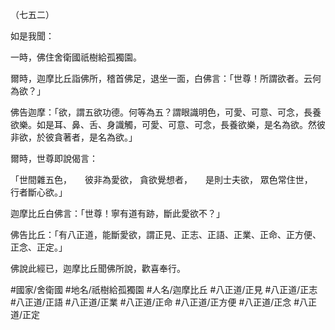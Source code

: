 （七五二）

如是我聞：

一時，佛住舍衛國祇樹給孤獨園。

爾時，迦摩比丘詣佛所，稽首佛足，退坐一面，白佛言：「世尊！所謂欲者。云何為欲？」

佛告迦摩：「欲，謂五欲功德。何等為五？謂眼識明色，可愛、可意、可念，長養欲樂。如是耳、鼻、舌、身識觸，可愛、可意、可念，長養欲樂，是名為欲。然彼非欲，於彼貪著者，是名為欲。」

爾時，世尊即說偈言：

「世間雜五色，　　彼非為愛欲，
貪欲覺想者，　　是則士夫欲，
眾色常住世，　　行者斷心欲。」

迦摩比丘白佛言：「世尊！寧有道有跡，斷此愛欲不？」

佛告比丘：「有八正道，能斷愛欲，謂正見、正志、正語、正業、正命、正方便、正念、正定。」

佛說此經已，迦摩比丘聞佛所說，歡喜奉行。

#國家/舍衛國
#地名/祇樹給孤獨園
#人名/迦摩比丘
#八正道/正見
#八正道/正志
#八正道/正語
#八正道/正業
#八正道/正命
#八正道/正方便
#八正道/正念
#八正道/正定
